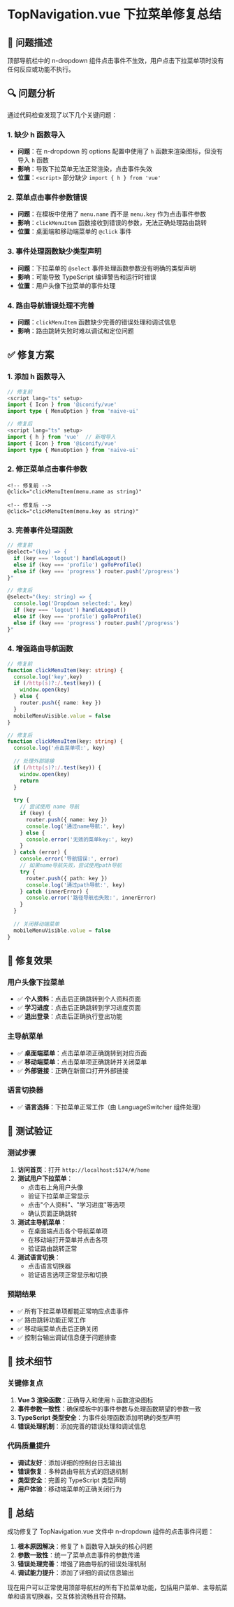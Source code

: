 # TopNavigation.vue 下拉菜单修复总结

## 🎯 问题描述

顶部导航栏中的 n-dropdown 组件点击事件不生效，用户点击下拉菜单项时没有任何反应或功能不执行。

## 🔍 问题分析

通过代码检查发现了以下几个关键问题：

### 1. **缺少 h 函数导入**
- **问题**：在 n-dropdown 的 options 配置中使用了 `h` 函数来渲染图标，但没有导入 `h` 函数
- **影响**：导致下拉菜单无法正常渲染，点击事件失效
- **位置**：`<script>` 部分缺少 `import { h } from 'vue'`

### 2. **菜单点击事件参数错误**
- **问题**：在模板中使用了 `menu.name` 而不是 `menu.key` 作为点击事件参数
- **影响**：`clickMenuItem` 函数接收到错误的参数，无法正确处理路由跳转
- **位置**：桌面端和移动端菜单的 `@click` 事件

### 3. **事件处理函数缺少类型声明**
- **问题**：下拉菜单的 `@select` 事件处理函数参数没有明确的类型声明
- **影响**：可能导致 TypeScript 编译警告和运行时错误
- **位置**：用户头像下拉菜单的事件处理

### 4. **路由导航错误处理不完善**
- **问题**：`clickMenuItem` 函数缺少完善的错误处理和调试信息
- **影响**：路由跳转失败时难以调试和定位问题

## ✅ 修复方案

### 1. **添加 h 函数导入**
```typescript
// 修复前
<script lang="ts" setup>
import { Icon } from '@iconify/vue'
import type { MenuOption } from 'naive-ui'

// 修复后
<script lang="ts" setup>
import { h } from 'vue'  // 新增导入
import { Icon } from '@iconify/vue'
import type { MenuOption } from 'naive-ui'
```

### 2. **修正菜单点击事件参数**
```vue
<!-- 修复前 -->
@click="clickMenuItem(menu.name as string)"

<!-- 修复后 -->
@click="clickMenuItem(menu.key as string)"
```

### 3. **完善事件处理函数**
```typescript
// 修复前
@select="(key) => {
  if (key === 'logout') handleLogout()
  else if (key === 'profile') goToProfile()
  else if (key === 'progress') router.push('/progress')
}"

// 修复后
@select="(key: string) => {
  console.log('Dropdown selected:', key)
  if (key === 'logout') handleLogout()
  else if (key === 'profile') goToProfile()
  else if (key === 'progress') router.push('/progress')
}"
```

### 4. **增强路由导航函数**
```typescript
// 修复前
function clickMenuItem(key: string) {
  console.log('key',key)
  if (/http(s)?:/.test(key)) {
    window.open(key)
  } else {
    router.push({ name: key })
  }
  mobileMenuVisible.value = false
}

// 修复后
function clickMenuItem(key: string) {
  console.log('点击菜单项:', key)
  
  // 处理外部链接
  if (/http(s)?:/.test(key)) {
    window.open(key)
    return
  }
  
  try {
    // 尝试使用 name 导航
    if (key) {
      router.push({ name: key })
      console.log('通过name导航:', key)
    } else {
      console.error('无效的菜单key:', key)
    }
  } catch (error) {
    console.error('导航错误:', error)
    // 如果name导航失败，尝试使用path导航
    try {
      router.push({ path: key })
      console.log('通过path导航:', key)
    } catch (innerError) {
      console.error('路径导航也失败:', innerError)
    }
  }
  
  // 关闭移动端菜单
  mobileMenuVisible.value = false
}
```

## 🎨 修复效果

### 用户头像下拉菜单
- ✅ **个人资料**：点击后正确跳转到个人资料页面
- ✅ **学习进度**：点击后正确跳转到学习进度页面
- ✅ **退出登录**：点击后正确执行登出功能

### 主导航菜单
- ✅ **桌面端菜单**：点击菜单项正确跳转到对应页面
- ✅ **移动端菜单**：点击菜单项正确跳转并关闭菜单
- ✅ **外部链接**：正确在新窗口打开外部链接

### 语言切换器
- ✅ **语言选择**：下拉菜单正常工作（由 LanguageSwitcher 组件处理）

## 🧪 测试验证

### 测试步骤
1. **访问首页**：打开 `http://localhost:5174/#/home`
2. **测试用户下拉菜单**：
   - 点击右上角用户头像
   - 验证下拉菜单正常显示
   - 点击"个人资料"、"学习进度"等选项
   - 确认页面正确跳转
3. **测试主导航菜单**：
   - 在桌面端点击各个导航菜单项
   - 在移动端打开菜单并点击各项
   - 验证路由跳转正常
4. **测试语言切换**：
   - 点击语言切换器
   - 验证语言选项正常显示和切换

### 预期结果
- ✅ 所有下拉菜单项都能正常响应点击事件
- ✅ 路由跳转功能正常工作
- ✅ 移动端菜单点击后正确关闭
- ✅ 控制台输出调试信息便于问题排查

## 🔧 技术细节

### 关键修复点
1. **Vue 3 渲染函数**：正确导入和使用 `h` 函数渲染图标
2. **事件参数一致性**：确保模板中的事件参数与处理函数期望的参数一致
3. **TypeScript 类型安全**：为事件处理函数添加明确的类型声明
4. **错误处理机制**：添加完善的错误处理和调试信息

### 代码质量提升
- **调试友好**：添加详细的控制台日志输出
- **错误恢复**：多种路由导航方式的回退机制
- **类型安全**：完善的 TypeScript 类型声明
- **用户体验**：移动端菜单的正确关闭行为

## 🎉 总结

成功修复了 TopNavigation.vue 文件中 n-dropdown 组件的点击事件问题：

1. **根本原因解决**：修复了 `h` 函数导入缺失的核心问题
2. **参数一致性**：统一了菜单点击事件的参数传递
3. **错误处理完善**：增强了路由导航的错误处理机制
4. **调试能力提升**：添加了详细的调试信息输出

现在用户可以正常使用顶部导航栏的所有下拉菜单功能，包括用户菜单、主导航菜单和语言切换器，交互体验流畅且符合预期。
